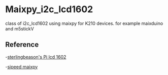 Maixpy_i2c_lcd1602
==================
class of i2c_lcd1602 using maixpy for K210 devices. for example maixduino and m5stickV

Reference
----------
-[sterlingbeason's Pi lcd 1602](https://github.com/sterlingbeason/LCD-1602-I2C/blob/master/LCD.py)

-[sipeed maixpy](https://maixpy.sipeed.com/en)
